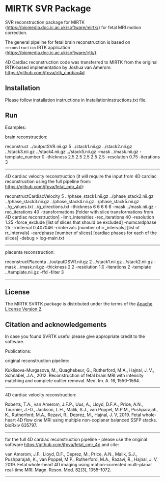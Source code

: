 MIRTK SVR Package
====================


SVR reconstruction package for MIRTK (https://biomedia.doc.ic.ac.uk/software/mirtk/) for fetal MRI motion correction. 

The general pipeline for fetal brain reconstruction is based on `reconstruction` IRTK application (https://biomedia.doc.ic.ac.uk/software/irtk/).

4D Cardiac reconstruction code was transferred to MIRTK from the original IRTK-based implementation by Joshua van Amerom: https://github.com/jfpva/irtk_cardiac4d.


Installation 
------------

Please follow installation instructions in InstallationInstructions.txt file. 


Run
---

Examples: 


brain reconstruction:

reconstruct ../outputSVR.nii.gz  5 ../stack1.nii.gz ../stack2.nii.gz ../stack3.nii.gz ../stack4.nii.gz ../stack5.nii.gz -mask ../mask.nii.gz  -template_number 0 -thickness 2.5 2.5 2.5 2.5 2.5 -resolution 0.75 -iterations 3 
 
 ---
4D cardiac velocity reconstruction (it will require the input from 4D cardiac reconstruction using the full pipeline from: https://github.com/jfpva/fetal_cmr_4d): 
 
reconstructCardiacVelocity 5 ../phase_stack1.nii.gz ../phase_stack2.nii.gz ../phase_stack3.nii.gz ../phase_stack4.nii.gz ../phase_stack5.nii.gz ../g_values.txt ../g_directions.txt -thickness 6 6 6 6 6 -mask ../mask.nii.gz -rec_iterations 40 -transformations [folder with slice transformations from 4D cardiac reconstruction] -limit_intensities -rec_iterations 40 -resolution 1.25 -force_exclude [list of slices that should be excluded] -numcardphase 25 -rrinterval 0.407046 -rrintervals [number of rr_intervals] [list of rr_intervals] -cardphase [number of slices] [cardiac phases for each of the slices] -debug > log-main.txt


 ---
placenta reconstruction:
 
reconstructPlacenta ../outputDSVR.nii.gz  2 ../stack1.nii.gz ../stack2.nii.gz  -mask ../mask.nii.gz  -thickness 2 2 -resolution 1.0 -iterations 2 -template ../template.nii.gz -ffd -filter 3 
 
  ---
 


License
-------

The MIRTK SVRTK package is distributed under the terms of the
[Apache License Version 2](http://www.apache.org/licenses/LICENSE-2.0).



Citation and acknowledgements
-----------------------------

In case you found SVRTK useful please give appropriate credit to the software.

Publications:


original reconstruction pipeline:

Kuklisova-Murgasova, M., Quaghebeur, G., Rutherford, M.A., Hajnal, J. V., Schnabel, J.A., 2012. Reconstruction of fetal brain MRI with intensity matching and complete outlier removal. Med. Im. A. 16, 1550–1564.

 ---
4D cardiac velocity reconstruction:

Roberts, T.A., van Amerom, J.F.P., Uus, A., Lloyd, D.F.A., Price, A.N., Tournier, J.-D., Jackson, L.H., Malik, S.J., van Poppel, M.P.M., Pushparajah, K., Rutherford, M.A., Rezavi, R., Deprez, M., Hajnal, J. V, 2019. Fetal whole-heart 4D flow cine MRI using multiple non-coplanar balanced SSFP stacks. bioRxiv 635797.

 ---
for the full 4D cardiac reconstruction pipeline - please use the original software https://github.com/jfpva/fetal_cmr_4d and cite:

van Amerom, J.F., Lloyd, D.F., Deprez, M., Price, A.N., Malik, S.J., Pushparajah, K., van Poppel, M.P., Rutherford, M.A., Razavi, R., Hajnal, J. V, 2019. Fetal whole-heart 4D imaging using motion-corrected multi-planar real-time MRI. Magn. Reson. Med. 82(3), 1055–1072.

 ---
 
